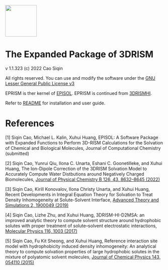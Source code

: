 <img src="https://github.com/seechin/eprism3d/blob/main/logo.png" height=100></img>

# The Expanded Package of 3DRISM

v 1.1.323 (c) 2022 Cao Siqin

All rights reserved. You can use and modify the software under the [GNU Lesser General Public License v3](https://www.gnu.org/licenses/lgpl-3.0.en.html)

EPRISM is ther kernel of [EPISOL](https://github.com/EPISOLrelease/EPISOL). EPRISM is continued from [3DRISMHI](https://github.com/seechin/3DRISMHI). 

Refer to [README](https://github.com/seechin/eprism/blob/main/README) for installation and user guide.

# References

[1] Siqin Cao, Michael L. Kalin, Xuhui Huang, EPISOL: A Software Package with Expanded Functions to Perform 3D-RISM Calculations for the Solvation of Chemical and Biological Molecules,  Journal of Computational Chemistry (submitted)

[2] Siqin Cao, Yunrui Qiu, Ilona C. Unarta, Eshani C. Goonetilleke, and Xuhui Huang, The Ion-Dipole Correction of the 3DRISM Solvation Model to Accurately Compute Water Distbutions around Negatively Charged Biomolecules, [Journal of Physical Chemistry B 126, 43, 8632–8645 (2022)](https://doi.org/10.1021/acs.jpcb.2c04431)

[3] Siqin Cao, Kirill Konovalov, Ilona Christy Unarta, and Xuhui Huang, Recent Developments in Integral Equation Theory for Solvation to Treat Density Inhomogeneity at Solute-Solvent Interface, [Advanced Theory and Simulations 2, 1900049 (2019)](https://doi.org/10.1002/adts.201900049)

[4] Siqin Cao, Lizhe Zhu, and Xuhui Huang, 3DRISM-HI-D2MSA: an improved analytic theory to compute solvent structure around hydrophobic solutes with proper treatment of solute–solvent electrostatic interactions, [Molecular Physics 116, 1003 (2017)](https://doi.org/10.1080/00268976.2017.1416195)

[5] Siqin Cao, Fu Kit Sheong, and Xuhui Huang, Reference interaction site model with hydrophobicity induced density inhomogeneity: An analytical theory to compute solvation properties of large hydrophobic solutes in the mixture of polyatomic solvent molecules, [Journal of Chemical Physics 143, 054110 (2015)](https://doi.org/10.1063/1.4928051)

